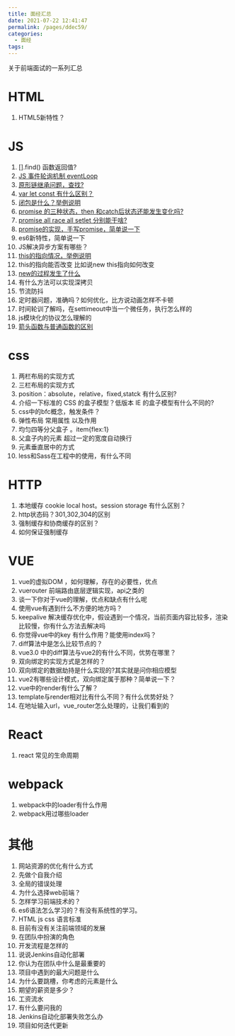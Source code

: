 ```yaml
---
title: 面经汇总
date: 2021-07-22 12:41:47
permalink: /pages/ddec59/
categories:
  - 面经
tags:
---
```


关于前端面试的一系列汇总
<!-- more -->
# HTML

1. HTML5新特性？


# JS

1. [].find() 函数返回值?
2. [JS 事件轮询机制 eventLoop](/pages/a83411/)
3. [原形链继承问题，查找?](/pages/f516af/)
4. [var let const 有什么区别？](/pages/9d251b/)
5. [闭包是什么？举例说明](/pages/595066/)
6. [promise 的三种状态，then 和catch后状态还能发生变化吗?](/pages/bbfbac/)
7. [promise all race all setlet 分别能干啥?](/pages/bbfbac/)
8. [promise的实现，手写promise，简单说一下](/pages/0a1dc9/)
9. es6新特性，简单说一下
10. JS解决异步方案有哪些？
11. [this的指向情况，举例说明](/pages/4861eb/)
12. this的指向能否改变 比如说new  this指向如何改变
13. [new的过程发生了什么](/pages/3eb64c/)
14. 有什么方法可以实现深拷贝
15. 节流防抖
16. 定时器问题，准确吗？如何优化，比方说动画怎样不卡顿
17. 时间轮训了解吗，在settimeout中当一个微任务，执行怎么样的
18. js模块化的协议怎么理解的
19. [箭头函数与普通函数的区别](/pages/d27411/)

# css

1. 两栏布局的实现方式
2. 三栏布局的实现方式
3. position：absolute，relative，fixed,statck 有什么区别?
4. 介绍一下标准的 CSS 的盒子模型？低版本 IE 的盒子模型有什么不同的?
5. css中的bfc概念，触发条件？
6. 弹性布局 常用属性 以及作用
7. 均匀四等分父盒子 。item{flex:1}
8. 父盒子内的元素 超过一定的宽度自动换行
9. 元素垂直居中的方式
10. less和Sass在工程中的使用，有什么不同

# HTTP

1. 本地缓存 cookie local host。session storage 有什么区别？
2. http状态码？301,302,304的区别
3. 强制缓存和协商缓存的区别？
4. 如何保证强制缓存



# VUE

1. vue的虚拟DOM ，如何理解，存在的必要性，优点
2. vuerouter 前端路由底层逻辑实现，api之类的
3. 谈一下你对于vue的理解，优点和缺点有什么呢
4. 使用vue有遇到什么不方便的地方吗？
5. keepalive 解决缓存优化中，假设遇到一个情况，当前页面内容比较多，渲染比较慢，你有什么方法去解决吗
6. 你觉得vue中的key 有什么作用？能使用index吗？
7. diff算法中是怎么比较节点的？
8. vue3.0 中的diff算法与vue2的有什么不同，优势在哪里？
9. 双向绑定的实现方式是怎样的？
10. 双向绑定的数据劫持是什么实现的?其实就是问你相应模型
11. vue2有哪些设计模式，双向绑定属于那种？简单说一下？
12. vue中的render有什么了解？
13. template与render相对比有什么不同？有什么优势好处？
14. 在地址输入url，vue_router怎么处理的，让我们看到的



# React

1. react 常见的生命周期

# webpack

1. webpack中的loader有什么作用
2. webpack用过哪些loader 

# 其他

1. 网站资源的优化有什么方式
2. 先做个自我介绍
3. 全局的错误处理
4. 为什么选择web前端？
5. 怎样学习前端技术的？
6. es6语法怎么学习的？有没有系统性的学习。
7. HTML js css 语言标准
8. 目前有没有关注前端领域的发展
9. 在团队中扮演的角色
10. 开发流程是怎样的
11. 说说Jenkins自动化部署
12. 你认为在团队中什么是最重要的
13. 项目中遇到的最大问题是什么
14. 为什么要跳槽，你考虑的元素是什么
15. 期望的薪资是多少？
16. 工资流水
17. 有什么要问我的
18. Jenkins自动化部署失败怎么办
19. 项目如何迭代更新